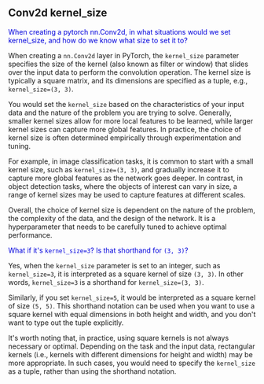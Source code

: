 ## Conv2d kernel_size

<span style="color:#0000dd;">When creating a pytorch nn.Conv2d, in what situations would we set kernel_size, and how do we know what size to set it to?</span>

When creating a `nn.Conv2d` layer in PyTorch, the `kernel_size` parameter specifies the size of the kernel (also known as filter or window) that slides over the input data to perform the convolution operation. The kernel size is typically a square matrix, and its dimensions are specified as a tuple, e.g., `kernel_size=(3, 3)`.

You would set the `kernel_size` based on the characteristics of your input data and the nature of the problem you are trying to solve. Generally, smaller kernel sizes allow for more local features to be learned, while larger kernel sizes can capture more global features. In practice, the choice of kernel size is often determined empirically through experimentation and tuning.

For example, in image classification tasks, it is common to start with a small kernel size, such as `kernel_size=(3, 3)`, and gradually increase it to capture more global features as the network goes deeper. In contrast, in object detection tasks, where the objects of interest can vary in size, a range of kernel sizes may be used to capture features at different scales.

Overall, the choice of kernel size is dependent on the nature of the problem, the complexity of the data, and the design of the network. It is a hyperparameter that needs to be carefully tuned to achieve optimal performance.

<span style="color:#0000dd;">What if it's `kernel_size=3`?  Is that shorthand for `(3, 3)`?</span>

Yes, when the `kernel_size` parameter is set to an integer, such as `kernel_size=3`, it is interpreted as a square kernel of size `(3, 3)`. In other words, `kernel_size=3` is a shorthand for `kernel_size=(3, 3)`. 

Similarly, if you set `kernel_size=5`, it would be interpreted as a square kernel of size `(5, 5)`. This shorthand notation can be used when you want to use a square kernel with equal dimensions in both height and width, and you don't want to type out the tuple explicitly.

It's worth noting that, in practice, using square kernels is not always necessary or optimal. Depending on the task and the input data, rectangular kernels (i.e., kernels with different dimensions for height and width) may be more appropriate. In such cases, you would need to specify the `kernel_size` as a tuple, rather than using the shorthand notation.

<br>
